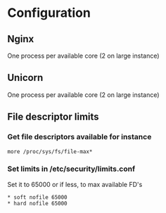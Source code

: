 # Configuration

## Nginx

One process per available core (2 on large instance)

## Unicorn

One process per available core (2 on large instance)

## File descriptor limits

### Get file descriptors available for instance

    more /proc/sys/fs/file-max*

### Set limits in /etc/security/limits.conf

Set it to 65000 or if less, to max available FD's

    * soft nofile 65000
    * hard nofile 65000
